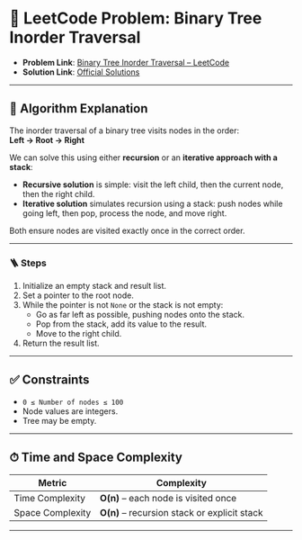 # 🧩 LeetCode Problem: Binary Tree Inorder Traversal

- **Problem Link**: [Binary Tree Inorder Traversal – LeetCode](https://leetcode.com/problems/binary-tree-inorder-traversal/)
- **Solution Link**: [Official Solutions](https://leetcode.com/problems/binary-tree-inorder-traversal/solutions/)

---

## 🧠 Algorithm Explanation

The inorder traversal of a binary tree visits nodes in the order:  
**Left → Root → Right**

We can solve this using either **recursion** or an **iterative approach with a stack**:

- **Recursive solution** is simple: visit the left child, then the current node, then the right child.
- **Iterative solution** simulates recursion using a stack: push nodes while going left, then pop, process the node, and move right.

Both ensure nodes are visited exactly once in the correct order.

---

### 🪜 Steps

1. Initialize an empty stack and result list.
2. Set a pointer to the root node.
3. While the pointer is not `None` or the stack is not empty:
   - Go as far left as possible, pushing nodes onto the stack.
   - Pop from the stack, add its value to the result.
   - Move to the right child.
4. Return the result list.

---

## ✅ Constraints

- `0 ≤ Number of nodes ≤ 100`
- Node values are integers.
- Tree may be empty.

---

## ⏱ Time and Space Complexity

| Metric            | Complexity |
|-------------------|------------|
| Time Complexity   | **O(n)** – each node is visited once |
| Space Complexity  | **O(n)** – recursion stack or explicit stack |

---
